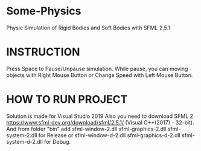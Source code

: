 # Some-Physics

Physic Simulation of Rigid Bodies and Soft Bodies with SFML 2.5.1

INSTRUCTION
=============

Press Space to Pause/Unpause simulation.
While pause, you can moving objects with Right Mouse Button or
Change Speed with Left Mouse Button.


HOW TO RUN PROJECT
=============

Solution is made for Visual Studio 2019
Also you need to download SFML 2 https://www.sfml-dev.org/download/sfml/2.5.1/ (Visual C++(2017) - 32-bit).
And from folder "bin" add sfml-window-2.dll sfml-graphics-2.dll sfml-system-2.dll for Release or sfml-window-d-2.dll sfml-graphics-d-2.dll sfml-system-d-2.dll for Debug.
